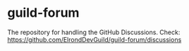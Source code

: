 # guild-forum

The repository for handling the GitHub Discussions. Check: https://github.com/ElrondDevGuild/guild-forum/discussions
